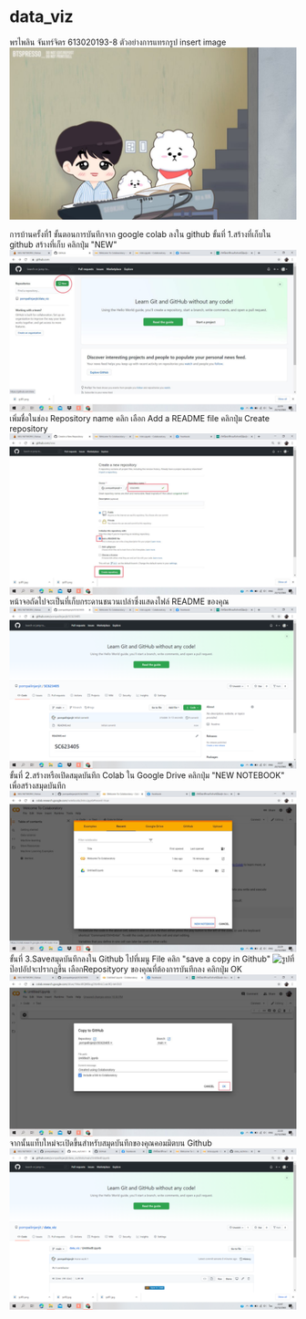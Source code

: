 # data_viz
พรไพลิน จันทร์จิตร 613020193-8
ตัวอย่างการแทรกรูป
insert image
![jin](jin.jpg)

การบ้านครั้งที่1
ขั้นตอนการบันทึกจาก google colab ลงใน github
ขั้นที่ 1.สร้างที่เก็บใน github 
สร้างที่เก็บ คลิกปุ่ม "NEW"
![รูปที่1](รูปที่1.jpg)
เพิ่มชื่อในช่อง Repository name
คลิก เลือก Add a README file
คลิกปุ่ม Create repository
![รูปที่2](รูปที่2.jpg)
หน้าจอถัดไปจะเป็นที่เก็บกระดานชนวนเปล่าซึ่งแสดงไฟล์ README ของคุณ
![รูปที่3](รูปที่3.png)
 ขั้นที่ 2.สร้างหรือเปิดสมุดบันทึก Colab ใน Google Drive
 คลิกปุ่ม "NEW NOTEBOOK" เพื่อสร้างสมุดบันทึก
![รูปที่4](รูปที่4.jpg)
 ขั้นที่ 3.Saveสมุดบันทึกลงใน Github
 ไปที่เมนู File คลิก "save a copy in Github"
![รูปที่](รูปที่.png)
ป๊อปอัปจะปรากฏขึ้น เลือกReposityory ของคุณที่ต้องการบันทึกลง 
คลิกปุ่ม OK
![รูปที่5](รูปที่5.jpg)
จากนั้นแท็บใหม่จะเปิดขึ้นสำหรับสมุดบันทึกของคุณคอมมิตบน Github
![รูปที่6](รูปที่6.png)
 
